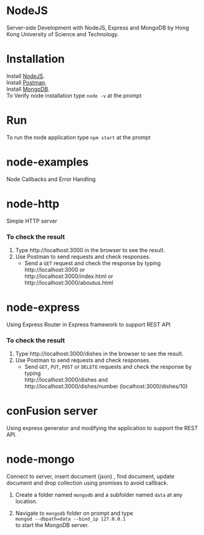 # NodeJS
Server-side Development with NodeJS, Express and MongoDB by Hong Kong University of Science and Technology.
# Installation
Install [NodeJS](https://nodejs.org).
<br/>
Install [Postman](http://getpostman.com).
<br/>
Install [MongoDB](http://www.mongodb.org).
<br/>
To Verify node installation type `node -v` at the prompt
<br/>

# Run
To run the node application type `npm start` at the prompt

# node-examples 
Node Callbacks and Error Handling

# node-http
Simple HTTP server
### To check the result
1. Type  http://localhost:3000 in the browser to see the result.
2. Use Postman to send requests and check responses.
   - Send a  `GET` request and check the response by typing <br/> http://localhost:3000 or <br/> http://localhost:3000/index.html or <br/> http://localhost:3000/aboutus.html <br/>
  
# node-express
Using Express Router in Express framework to support REST API

### To check the result
1. Type  http://localhost:3000/dishes in the browser to see the result.
2. Use Postman to send requests and check responses.
   - Send  `GET`, `PUT`, `POST` or `DELETE` requests and check the response by typing<br/>http://localhost:3000/dishes and <br/> http://localhost:3000/dishes/number (localhost:3000/dishes/10)

# conFusion server
 Using express generator and modifying the application to support the REST API.

# node-mongo
Connect to server, insert document (json) , find document, update document and drop collection using promises to avoid callback.

1. Create a folder named `mongodb` and a subfolder named `data` at any location.
2. Navigate to `mongodb` folder on prompt and type<br/> `mongod --dbpath=data --bind_ip 127.0.0.1`<br/> to start the MongoDB server.

   <!--3. On another command prompt window type `mongo`-->

